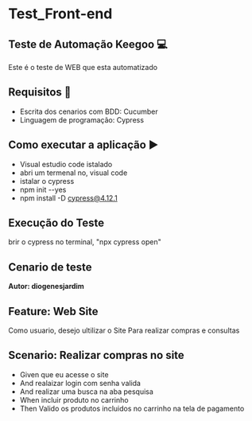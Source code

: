 # Test_Front-end

## Teste de Automação Keegoo :computer:

Este é o teste de WEB que esta automatizado

##  Requisitos :book:

 * Escrita dos cenarios com BDD: Cucumber
 * Linguagem de programação: Cypress

 ## Como executar a aplicação :arrow_forward:
  * Visual estudio code istalado
  * abri um termenal no, visual code
  * istalar o cypress 
  * npm init --yes
  * npm install -D cypress@4.12.1
  
 ## Execução do Teste
   brir o cypress no terminal, "npx cypress open"
   
 ## Cenario de teste
 **Autor: diogenesjardim**
## Feature:  Web Site

   Como usuario, desejo ultilizar o Site
   Para realizar compras e consultas

## Scenario: Realizar compras no site
 *  Given que eu acesse o site
 *  And realaizar login com senha valida
 *  And realizar uma busca na aba pesquisa
 *  When incluir produto no carrinho
 *  Then Valido os produtos incluidos no carrinho na tela de pagamento
   



